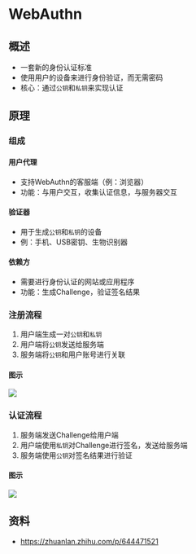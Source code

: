 
# WebAuthn



## 概述
* 一套新的身份认证标准
* 使用用户的设备来进行身份验证，而无需密码
* 核心：通过`公钥`和`私钥`来实现认证




## 原理

### 组成

#### 用户代理
* 支持WebAuthn的客服端（例：浏览器）
* 功能：与用户交互，收集认证信息，与服务器交互

#### 验证器
* 用于生成`公钥`和`私钥`的设备
* 例：手机、USB密钥、生物识别器

#### 依赖方
* 需要进行身份认证的网站或应用程序
* 功能：生成Challenge，验证签名结果



### 注册流程

1. 用户端生成一对`公钥`和`私钥`
1. 用户端将`公钥`发送给服务端
1. 服务端将`公钥`和用户账号进行关联

#### 图示
![](http://picbed.cc12703.com/20241109003702.png)


### 认证流程

1. 服务端发送Challenge给用户端
1. 用户端使用`私钥`对Challenge进行签名，发送给服务端
1. 服务端使用`公钥`对签名结果进行验证

#### 图示
![](http://picbed.cc12703.com/20241109003949.png)

## 资料
* https://zhuanlan.zhihu.com/p/644471521
